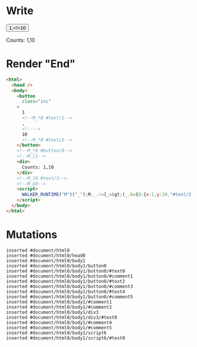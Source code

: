 # Write
  <button class=inc>1<!--M_*0 #text/1-->,<!>10<!--M_*0 #text/2--></button><!--M_*0 #button/0--><!--M_[1--><div>Counts: 1,10</div><!--M_]0 #text/3--><!--M_$0--><script>WALKER_RUNTIME("M")("_");M._.r=[_=>(_.b={0:{x:1,y:10,"#text/3!":_.a={}},1:_.a}),0,"__tests__/components/custom-tag.marko_0_x_y",0];M._.w()</script>


# Render "End"
```html
<html>
  <head />
  <body>
    <button
      class="inc"
    >
      1
      <!--M_*0 #text/1-->
      ,
      <!---->
      10
      <!--M_*0 #text/2-->
    </button>
    <!--M_*0 #button/0-->
    <!--M_[1-->
    <div>
      Counts: 1,10
    </div>
    <!--M_]0 #text/3-->
    <!--M_$0-->
    <script>
      WALKER_RUNTIME("M")("_");M._.r=[_=&gt;(_.b={0:{x:1,y:10,"#text/3!":_.a={}},1:_.a}),0,"__tests__/components/custom-tag.marko_0_x_y",0];M._.w()
    </script>
  </body>
</html>
```

# Mutations
```
inserted #document/html0
inserted #document/html0/head0
inserted #document/html0/body1
inserted #document/html0/body1/button0
inserted #document/html0/body1/button0/#text0
inserted #document/html0/body1/button0/#comment1
inserted #document/html0/body1/button0/#text2
inserted #document/html0/body1/button0/#comment3
inserted #document/html0/body1/button0/#text4
inserted #document/html0/body1/button0/#comment5
inserted #document/html0/body1/#comment1
inserted #document/html0/body1/#comment2
inserted #document/html0/body1/div3
inserted #document/html0/body1/div3/#text0
inserted #document/html0/body1/#comment4
inserted #document/html0/body1/#comment5
inserted #document/html0/body1/script6
inserted #document/html0/body1/script6/#text0
```